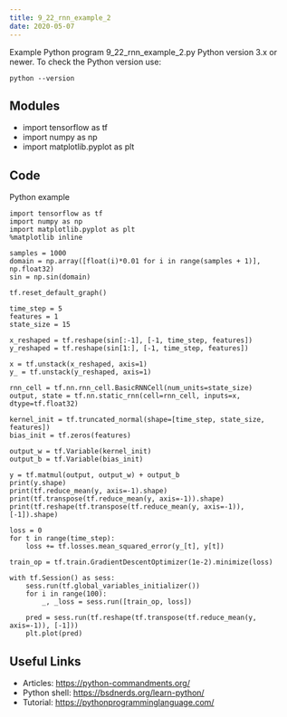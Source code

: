```yaml
---
title: 9_22_rnn_example_2
date: 2020-05-07
---
```

Example Python program 9_22_rnn_example_2.py
Python version 3.x or newer.
To check the Python version use:

    python --version

## Modules

* import tensorflow as tf
* import numpy as np
* import matplotlib.pyplot as plt

## Code

Python example

    import tensorflow as tf
    import numpy as np
    import matplotlib.pyplot as plt
    %matplotlib inline
    
    samples = 1000
    domain = np.array([float(i)*0.01 for i in range(samples + 1)], np.float32)
    sin = np.sin(domain)
    
    tf.reset_default_graph()
    
    time_step = 5
    features = 1
    state_size = 15
    
    x_reshaped = tf.reshape(sin[:-1], [-1, time_step, features])
    y_reshaped = tf.reshape(sin[1:], [-1, time_step, features])
    
    x = tf.unstack(x_reshaped, axis=1)
    y_ = tf.unstack(y_reshaped, axis=1)
    
    rnn_cell = tf.nn.rnn_cell.BasicRNNCell(num_units=state_size)
    output, state = tf.nn.static_rnn(cell=rnn_cell, inputs=x, dtype=tf.float32)
    
    kernel_init = tf.truncated_normal(shape=[time_step, state_size, features])
    bias_init = tf.zeros(features)
    
    output_w = tf.Variable(kernel_init)
    output_b = tf.Variable(bias_init)
    
    y = tf.matmul(output, output_w) + output_b
    print(y.shape)
    print(tf.reduce_mean(y, axis=-1).shape)
    print(tf.transpose(tf.reduce_mean(y, axis=-1)).shape)
    print(tf.reshape(tf.transpose(tf.reduce_mean(y, axis=-1)), [-1]).shape)
    
    loss = 0
    for t in range(time_step):
        loss += tf.losses.mean_squared_error(y_[t], y[t])
        
    train_op = tf.train.GradientDescentOptimizer(1e-2).minimize(loss)
    
    with tf.Session() as sess:
        sess.run(tf.global_variables_initializer())
        for i in range(100):
            _, _loss = sess.run([train_op, loss])
            
        pred = sess.run(tf.reshape(tf.transpose(tf.reduce_mean(y, axis=-1)), [-1]))
        plt.plot(pred)

## Useful Links

- Articles: https://python-commandments.org/
- Python shell: https://bsdnerds.org/learn-python/
- Tutorial: https://pythonprogramminglanguage.com/
